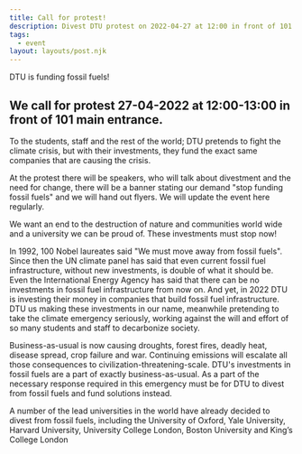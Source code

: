 ```yaml
---
title: Call for protest!
description: Divest DTU protest on 2022-04-27 at 12:00 in front of 101 main entrance
tags:
  - event
layout: layouts/post.njk
---
```


DTU is funding fossil fuels!

## We call for protest 27-04-2022 at 12:00-13:00 in front of 101 main entrance.

To the students, staff and the rest of the world; DTU pretends to fight the climate crisis, but with their investments, they fund the exact same companies that are causing the crisis.

At the protest there will be speakers, who will talk about divestment and the need for change, there will be a banner stating our demand "stop funding fossil fuels" and we will hand out flyers. We will update the event here regularly.

We want an end to the destruction of nature and communities world wide and a university we can be proud of. These investments must stop now!

In 1992, 100 Nobel laureates said "We must move away from fossil fuels". Since then the UN climate panel has said that even current fossil fuel infrastructure, without new investments, is double of what it should be. Even the International Energy Agency has said that there can be no investments in fossil fuel infrastructure from now on.
And yet, in 2022 DTU is investing their money in companies that build fossil fuel infrastructure. DTU us making these investments in our name, meanwhile pretending to take the climate emergency seriously, working against the will and effort of so many students and staff to decarbonize society.

Business-as-usual is now causing droughts, forest fires, deadly heat, disease spread, crop failure and war.
Continuing emissions will escalate all those consequences to civilization-threatening-scale.
DTU's investments in fossil fuels are a part of exactly business-as-usual. As a part of the necessary response required in this emergency must be for DTU to divest from fossil fuels and fund solutions instead.

A number of the lead universities in the world have already decided to divest from fossil fuels, including the University of Oxford, Yale University, Harvard University, University College London, Boston University and King’s College London


